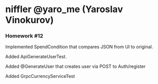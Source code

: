 
# niffler @yaro_me (Yaroslav Vinokurov)

### Homework #12

Implemented SpendCondition that compares JSON from UI to original.

Added ApiGenerateUserTest.

Added @GenerateUser that creates user via POST to Auth/register

Added GrpcCurrencyServiceTest
